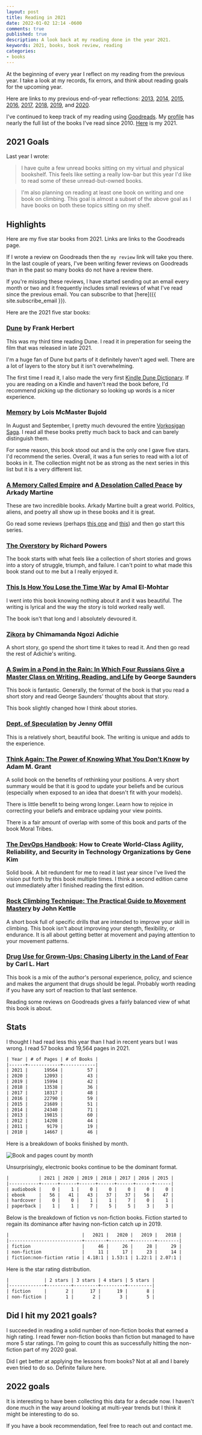 ```yaml
---
layout: post
title: Reading in 2021
date: 2022-01-02 12:14 -0600
comments: true
published: true
description: A look back at my reading done in the year 2021.
keywords: 2021, books, book review, reading
categories:
- books
---
```


At the beginning of every year I reflect on my reading from the previous year.
I take a look at my records, fix errors, and think about reading goals for the upcoming year.

Here are links to my previous end-of-year reflections: [2013](/blog/2014/01/01/using-incanter-to-review-my-2013-reading/), [2014](/blog/2015/01/08/reading-in-2014/), [2015](/blog/2016/03/13/reading-in-2015/), [2016](/blog/2017/01/04/reading-in-2016/), [2017](/blog/2018/03/03/reading-in-2017/), [2018](/blog/2019/01/21/reading-in-2018/), [2019](/blog/2020/01/11/reading-in-2019/), and [2020](/blog/2021/01/24/reading-in-2020/).

I've continued to keep track of my reading using [Goodreads](http://goodreads.com).
My [profile](https://www.goodreads.com/user/show/3431614-jake-mccrary) has nearly the full list of the books I've read since 2010.
[Here](https://www.goodreads.com/review/list/3431614-jake-mccrary?shelf=read_2021) is my 2021.

## 2021 Goals

Last year I wrote:

> I have quite a few unread books sitting on my virtual and physical bookshelf.
> This feels like setting a really low-bar but this year I'd like to read some of these unread-but-owned books.

> I'm also planning on reading at least one book on writing and one book on climbing. 
> This goal is almost a subset of the above goal as I have books on both these topics sitting on my shelf.

## Highlights

Here are my five star books from 2021.
Links are links to the Goodreads page.

If I wrote a review on Goodreads then the `my review` link will take you there.
In the last couple of years, I've been writing fewer reviews on Goodreads than in the past so many books do not have a review there.

If you're missing these reviews, I have started sending out an email every month or two and it frequently includes small reviews of what I've read since the previous email.
You can subscribe to that [here]({{ site.subscribe_email }}).

Here are the 2021 five star books:

### [Dune](https://www.goodreads.com/book/show/44767458-dune) by Frank Herbert

This was my third time reading Dune.
I read it in preperation for seeing the film that was released in late 2021.

I'm a huge fan of Dune but parts of it definitely haven't aged well.
There are a lot of layers to the story but it isn't overwhelming.

The first time I read it, I also made the very first [Kindle Dune Dictionary](https://jakemcc.gumroad.com/l/dune-dictionary).
If you are reading on a Kindle and haven't read the book before, I'd recommend picking up the dictionary so looking up words is a nicer experience.


### [Memory](https://www.goodreads.com/book/show/12621704-memory) by Lois McMaster Bujold

In August and September, I pretty much devoured the entire [Vorkosigan Saga](https://www.goodreads.com/series/98250-vorkosigan-saga-publication-order).
I read all these books pretty much back to back and can barely distinguish them.

For some reason, this book stood out and is the only one I gave five stars.
I'd recommend the series.
Overall, it was a fun series to read with a lot of books in it.
The collection might not be as strong as the next series in this list but it is a very different list.

### [A Memory Called Empire](https://www.goodreads.com/book/show/39873472-a-memory-called-empire) and [A Desolation Called Peace](https://www.goodreads.com/book/show/45154547-a-desolation-called-peace) by Arkady Martine

These are two incredible books.
Arkady Martine built a great world.
Politics, aliens, and poetry all show up in these books and it is great.

Go read some reviews (perhaps [this one](https://www.goodreads.com/review/show/2754542016?book_show_action=true) and [this](https://www.goodreads.com/review/show/3361651782?book_show_action=true)) and then go start this series.

### [The Overstory](https://www.goodreads.com/book/show/36075657-the-overstory) by Richard Powers

The book starts with what feels like a collection of short stories and grows into a story of struggle, triumph, and failure.
I can't point to what made this book stand out to me but a I really enjoyed it.

### [This Is How You Lose the Time War](https://www.goodreads.com/book/show/55710260-this-is-how-you-lose-the-time-war) by Amal El-Mohtar

I went into this book knowing nothing about it and it was beautiful.
The writing is lyrical and the way the story is told worked really well.

The book isn't that long and I absolutely devoured it.

### [Zikora](https://www.goodreads.com/book/show/55612579-zikora) by Chimamanda Ngozi Adichie

A short story, go spend the short time it takes to read it.
And then go read the rest of Adichie's writing.

### [A Swim in a Pond in the Rain: In Which Four Russians Give a Master Class on Writing, Reading, and Life](https://www.goodreads.com/book/show/53487237-a-swim-in-a-pond-in-the-rain) by George Saunders

This book is fantastic.
Generally, the format of the book is that you read a short story and read George Saunders' thoughts about that story.

This book slightly changed how I think about stories.

### [Dept. of Speculation](https://www.goodreads.com/book/show/19635587-dept-of-speculation) by Jenny Offill

This is a relatively short, beautiful book.
The writing is unique and adds to the experience.

### [Think Again: The Power of Knowing What You Don't Know](https://www.goodreads.com/book/show/55614248-think-again) by Adam M. Grant

A solid book on the benefits of rethinking your positions.
A very short summary would be that it is good to update your beliefs and be curious (especially when exposed to an idea that doesn't fit with your models).

There is little benefit to being wrong longer.
Learn how to rejoice in correcting your beliefs and embrace updaing your view points.

There is a fair amount of overlap with some of this book and parts of the book Moral Tribes.

### [The DevOps Handbook](https://www.goodreads.com/book/show/32605769-the-devops-handbook): How to Create World-Class Agility, Reliability, and Security in Technology Organizations by Gene Kim

Solid book.
A bit redundent for me to read it last year since I've lived the vision put forth by this book multiple times.
I think a second edition came out immediately after I finished reading the first edition.

### [Rock Climbing Technique: The Practical Guide to Movement Mastery](https://www.goodreads.com/book/show/40526042-rock-climbing-technique) by John Kettle

A short book full of specific drills that are intended to improve your skill in climbing.
This book isn't about improving your stength, flexibility, or endurance.
It is all about getting better at movement and paying attention to your movement patterns.

### [Drug Use for Grown-Ups: Chasing Liberty in the Land of Fear](https://www.goodreads.com/book/show/54965614-drug-use-for-grown-ups) by Carl L. Hart

This book is a mix of the author's personal experience, policy, and science and makes the argument that drugs should be legal.
Probably worth reading if you have any sort of reaction to that last sentence.

Reading some reviews on Goodreads gives a fairly balanced view of what this book is about.

## Stats

I thought I had read less this year than I had in recent years but I was wrong.
I read 57 books and 19,564 pages in 2021.

```org
| Year | # of Pages | # of Books |
|------+------------+------------|
| 2021 |      19564 |         57 |
| 2020 |      12093 |         43 |
| 2019 |      15994 |         42 |
| 2018 |      13538 |         36 |
| 2017 |      18317 |         48 |
| 2016 |      22790 |         59 |
| 2015 |      21689 |         51 |
| 2014 |      24340 |         71 |
| 2013 |      19815 |         60 |
| 2012 |      14208 |         44 |
| 2011 |       9179 |         19 |
| 2010 |      14667 |         46 |
```

Here is a breakdown of books finished by month.

![Book and pages count by month](/images/reading-by-month-2021.png "Number of books and pages for each month")

Unsurprisingly, electronic books continue to be the dominant format.

```org
|           | 2021 | 2020 | 2019 | 2018 | 2017 | 2016 | 2015 |
|-----------+------+------+------+------+------+------+------|
| audiobook |    0 |    1 |    0 |    0 |    0 |    0 |    0 |
| ebook     |   56 |   41 |   43 |   37 |   37 |   56 |   47 |
| hardcover |    0 |    0 |    1 |    1 |    7 |    0 |    1 |
| paperback |    1 |    1 |    7 |    5 |    5 |    3 |    3 |
```

Below is the breakdown of fiction vs non-fiction books.
Fiction started to regain its dominance after having non-fiction catch up in 2019.

```org
|                           |   2021 |   2020 |   2019 |   2018 |
|---------------------------+--------+--------+--------+--------|
| fiction                   |     46 |     26 |     28 |     29 |
| non-fiction               |     11 |     17 |     23 |     14 |
| fiction:non-fiction ratio | 4.18:1 | 1.53:1 | 1.22:1 | 2.07:1 |

```

Here is the star rating distribution.

```org
|             | 2 stars | 3 stars | 4 stars | 5 stars |
|-------------+---------+---------+---------+---------|
| fiction     |       2 |      17 |      19 |       8 |
| non-fiction |       1 |       2 |       3 |       5 |
```

## Did I hit my 2021 goals?

I succeeded in reading a solid number of non-fiction books that earned a high rating.
I read fewer non-fiction books than fiction but managed to have more 5 star ratings.
I'm going to count this as successfully hitting the non-fiction part of my 2020 goal.

Did I get better at applying the lessons from books?
Not at all and I barely even tried to do so.
Definite failure here.

## 2022 goals


It is interesting to have been collecting this data for a decade now.
I haven't done much in the way around looking at multi-year trends but I think it might be interesting to do so.

If you have a book recommendation, feel free to reach out and contact me.
